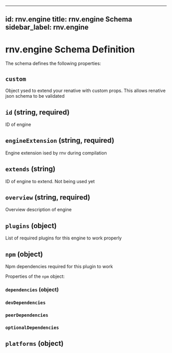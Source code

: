
---
id: rnv.engine
title: rnv.engine Schema
sidebar_label: rnv.engine
---


# rnv.engine Schema Definition

The schema defines the following properties:

## `custom`

Object ysed to extend your renative with custom props. This allows renative json schema to be validated

## `id` (string, required)

ID of engine

## `engineExtension` (string, required)

Engine extension ised by rnv during compilation

## `extends` (string)

ID of engine to extend. Not being used yet

## `overview` (string, required)

Overview description of engine

## `plugins` (object)

List of required plugins for this engine to work properly

## `npm` (object)

Npm dependencies required for this plugin to work

Properties of the `npm` object:

### `dependencies` (object)

### `devDependencies`

### `peerDependencies`

### `optionalDependencies`

## `platforms` (object)